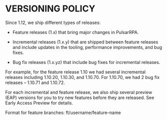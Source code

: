 VERSIONING POLICY
=

Since 1.12, we ship different types of releases:

* Feature releases (1.x) that bring major changes in PulsarRPA.

* Incremental releases (1.x.y) that are shipped between feature releases and include updates in the tooling, performance improvements, and bug fixes.

* Bug fix releases (1.x.yz) that include bug fixes for incremental releases.

For example, for the feature release 1.10 we had several incremental releases including 1.10.20, 1.10.30, and 1.10.70.
For 1.10.70, we had 2 bug fix releases – 1.10.71 and 1.10.72.

For each incremental and feature release, we also ship several preview (EAP) versions for you to try new features before they are released. See Early Access Preview for details.

Format for feature branches: ft/username/feature-name
